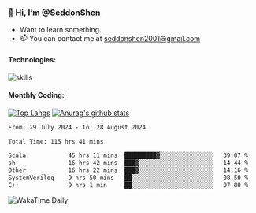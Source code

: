 ### 👋 Hi, I’m @SeddonShen
- Want to learn something.
- 📫 You can contact me at seddonshen2001@gmail.com

#### Technologies:

![skills](https://skillicons.dev/icons?i=scala,js,html,css,bootstrap,jquery,c,cpp,cloudflare,django,docker,flask,git,github,githubactions,linux,latex,mysql,nodejs,ps,php,pr,py,raspberrypi,redis,unreal,v,vscode,vue,bash)

#### Monthly Coding:
[![Top Langs](https://github-readme-stats.vercel.app/api/top-langs?username=seddonshen&show_icons=true&locale=en&layout=compact&hide=html&langs_count=8)](https://github.com/SeddonShen/)
[![Anurag's github stats](https://github-readme-stats.vercel.app/api?username=SeddonShen&count_private=true&show_icons=true)](https://github.com/anuraghazra/github-readme-stats)
<!--START_SECTION:waka-->

```txt
From: 29 July 2024 - To: 28 August 2024

Total Time: 115 hrs 41 mins

Scala            45 hrs 11 mins  █████████▓░░░░░░░░░░░░░░░   39.07 %
sh               16 hrs 42 mins  ███▓░░░░░░░░░░░░░░░░░░░░░   14.44 %
Other            16 hrs 22 mins  ███▓░░░░░░░░░░░░░░░░░░░░░   14.16 %
SystemVerilog    9 hrs 50 mins   ██░░░░░░░░░░░░░░░░░░░░░░░   08.50 %
C++              9 hrs 1 min     ██░░░░░░░░░░░░░░░░░░░░░░░   07.80 %
```

<!--END_SECTION:waka-->

![WakaTime Daily](https://wakatime.com/share/@seddon2001/61a7e342-5f12-4fea-bf92-1fac161e97d6.svg)
<!---
SeddonShen/SeddonShen is a ✨ special ✨ repository because its `README.md` (this file) appears on your GitHub profile.
You can click the Preview link to take a look at your changes.
--->
